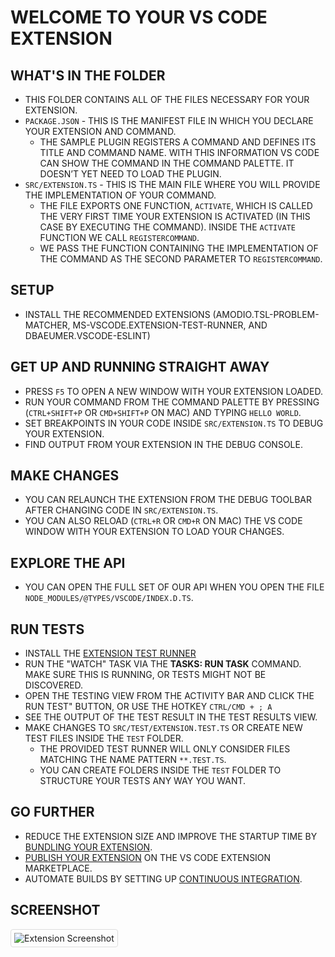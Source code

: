 # WELCOME TO YOUR VS CODE EXTENSION

## WHAT'S IN THE FOLDER

* THIS FOLDER CONTAINS ALL OF THE FILES NECESSARY FOR YOUR EXTENSION.
* `PACKAGE.JSON` - THIS IS THE MANIFEST FILE IN WHICH YOU DECLARE YOUR EXTENSION AND COMMAND.
  * THE SAMPLE PLUGIN REGISTERS A COMMAND AND DEFINES ITS TITLE AND COMMAND NAME. WITH THIS INFORMATION VS CODE CAN SHOW THE COMMAND IN THE COMMAND PALETTE. IT DOESN’T YET NEED TO LOAD THE PLUGIN.
* `SRC/EXTENSION.TS` - THIS IS THE MAIN FILE WHERE YOU WILL PROVIDE THE IMPLEMENTATION OF YOUR COMMAND.
  * THE FILE EXPORTS ONE FUNCTION, `ACTIVATE`, WHICH IS CALLED THE VERY FIRST TIME YOUR EXTENSION IS ACTIVATED (IN THIS CASE BY EXECUTING THE COMMAND). INSIDE THE `ACTIVATE` FUNCTION WE CALL `REGISTERCOMMAND`.
  * WE PASS THE FUNCTION CONTAINING THE IMPLEMENTATION OF THE COMMAND AS THE SECOND PARAMETER TO `REGISTERCOMMAND`.

## SETUP

* INSTALL THE RECOMMENDED EXTENSIONS (AMODIO.TSL-PROBLEM-MATCHER, MS-VSCODE.EXTENSION-TEST-RUNNER, AND DBAEUMER.VSCODE-ESLINT)


## GET UP AND RUNNING STRAIGHT AWAY

* PRESS `F5` TO OPEN A NEW WINDOW WITH YOUR EXTENSION LOADED.
* RUN YOUR COMMAND FROM THE COMMAND PALETTE BY PRESSING (`CTRL+SHIFT+P` OR `CMD+SHIFT+P` ON MAC) AND TYPING `HELLO WORLD`.
* SET BREAKPOINTS IN YOUR CODE INSIDE `SRC/EXTENSION.TS` TO DEBUG YOUR EXTENSION.
* FIND OUTPUT FROM YOUR EXTENSION IN THE DEBUG CONSOLE.

## MAKE CHANGES

* YOU CAN RELAUNCH THE EXTENSION FROM THE DEBUG TOOLBAR AFTER CHANGING CODE IN `SRC/EXTENSION.TS`.
* YOU CAN ALSO RELOAD (`CTRL+R` OR `CMD+R` ON MAC) THE VS CODE WINDOW WITH YOUR EXTENSION TO LOAD YOUR CHANGES.


## EXPLORE THE API

* YOU CAN OPEN THE FULL SET OF OUR API WHEN YOU OPEN THE FILE `NODE_MODULES/@TYPES/VSCODE/INDEX.D.TS`.

## RUN TESTS

* INSTALL THE [EXTENSION TEST RUNNER](HTTPS://MARKETPLACE.VISUALSTUDIO.COM/ITEMS?ITEMNAME=MS-VSCODE.EXTENSION-TEST-RUNNER)
* RUN THE "WATCH" TASK VIA THE **TASKS: RUN TASK** COMMAND. MAKE SURE THIS IS RUNNING, OR TESTS MIGHT NOT BE DISCOVERED.
* OPEN THE TESTING VIEW FROM THE ACTIVITY BAR AND CLICK THE RUN TEST" BUTTON, OR USE THE HOTKEY `CTRL/CMD + ; A`
* SEE THE OUTPUT OF THE TEST RESULT IN THE TEST RESULTS VIEW.
* MAKE CHANGES TO `SRC/TEST/EXTENSION.TEST.TS` OR CREATE NEW TEST FILES INSIDE THE `TEST` FOLDER.
  * THE PROVIDED TEST RUNNER WILL ONLY CONSIDER FILES MATCHING THE NAME PATTERN `**.TEST.TS`.
  * YOU CAN CREATE FOLDERS INSIDE THE `TEST` FOLDER TO STRUCTURE YOUR TESTS ANY WAY YOU WANT.

## GO FURTHER

* REDUCE THE EXTENSION SIZE AND IMPROVE THE STARTUP TIME BY [BUNDLING YOUR EXTENSION](HTTPS://CODE.VISUALSTUDIO.COM/API/WORKING-WITH-EXTENSIONS/BUNDLING-EXTENSION).
* [PUBLISH YOUR EXTENSION](HTTPS://CODE.VISUALSTUDIO.COM/API/WORKING-WITH-EXTENSIONS/PUBLISHING-EXTENSION) ON THE VS CODE EXTENSION MARKETPLACE.
* AUTOMATE BUILDS BY SETTING UP [CONTINUOUS INTEGRATION](HTTPS://CODE.VISUALSTUDIO.COM/API/WORKING-WITH-EXTENSIONS/CONTINUOUS-INTEGRATION).

## SCREENSHOT

<img src="screenshort/Screenshot%202024-02-13%20151019.png" alt="Extension Screenshot" style="border: 1px solid #ddd; border-radius: 4px; padding: 5px;">
